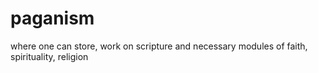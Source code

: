 # paganism
where one can store, work on scripture and necessary modules of faith, spirituality, religion

